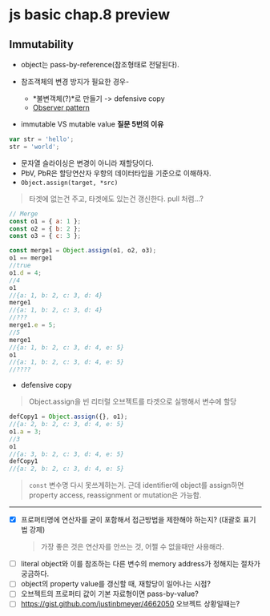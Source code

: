 # js basic chap.8 preview
## Immutability
* object는 pass-by-reference(참조형태로 전달된다).
* 참조객체의 변경 방지가 필요한 경우-
  * *불변객체(?)*로 만들기 -> defensive copy
  * [Observer pattern](https://ko.wikipedia.org/wiki/%EC%98%B5%EC%84%9C%EB%B2%84_%ED%8C%A8%ED%84%B4)

* immutable VS mutable value
**질문 5번의 이유**
```javascript
var str = 'hello';
str = 'world';
```
  * 문자열 슬라이싱은 변경이 아니라 재할당이다.
  * PbV, PbR은 할당연산자 우항의 데이터타입을 기준으로 이해하자.
  * `Object.assign(target, *src)`
  > 타겟에 없는건 주고, 타겟에도 있는건 갱신한다. pull 처럼...?
```javascript
// Merge
const o1 = { a: 1 };
const o2 = { b: 2 };
const o3 = { c: 3 };

const merge1 = Object.assign(o1, o2, o3);
o1 == merge1
//true
o1.d = 4;
//4
o1
//{a: 1, b: 2, c: 3, d: 4}
merge1
//{a: 1, b: 2, c: 3, d: 4}
//???
merge1.e = 5;
//5
merge1
//{a: 1, b: 2, c: 3, d: 4, e: 5}
o1
//{a: 1, b: 2, c: 3, d: 4, e: 5}
//????
```
  * defensive copy
  > Object.assign을 빈 리터럴 오브젝트를 타겟으로 실행해서 변수에 할당
```javascript
defCopy1 = Object.assign({}, o1);
//{a: 2, b: 2, c: 3, d: 4, e: 5}
o1.a = 3;
//3
o1
//{a: 3, b: 2, c: 3, d: 4, e: 5}
defCopy1
//{a: 2, b: 2, c: 3, d: 4, e: 5}
```
> `const` 변수명 다시 못쓰게하는거. 근데 identifier에 object를 assign하면 property access, reassignment or mutation은 가능함.
---

* [x] 프로퍼티명에 연산자를 굳이 포함해서 접근방법을 제한해야 하는지? (대괄호 표기법 강제)
  > 가장 좋은 것은 연산자를 안쓰는 것, 어쩔 수 없을때만 사용해라.
* [ ] literal object와 이를 참조하는 다른 변수의 memory address가 정해지는 절차가 궁금하다.
* [ ] object의 property value를 갱신할 때, 재할당이 일어나는 시점?
* [ ] 오브젝트의 프로퍼티 값이 기본 자료형이면 pass-by-value?
* [ ] https://gist.github.com/justinbmeyer/4662050 오브젝트 상황일때는?